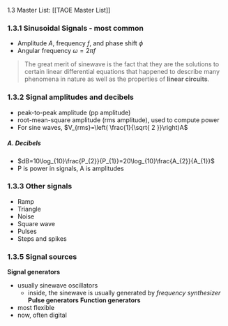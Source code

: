 1.3
Master List: [[TAOE Master List]]

### 1.3.1 Sinusoidal Signals - most common
- Amplitude $A$, frequency $f$, and phase shift $\phi$
- Angular frequency $\omega = 2\pi f$
> The great merit of sinewave is the fact that they are the solutions to certain linear differential equations that happened to describe many phenomena in nature as well as the properties of **linear circuits**. 

### 1.3.2 Signal amplitudes and decibels
- peak-to-peak amplitude (pp amplitude)
- root-mean-square amplitude (rms amplitude), used to compute power
- For sine waves, $V_{rms}=\left( \frac{1}{\sqrt{ 2 }}\right)A$
##### A. Decibels
- $dB=10\log_{10}\frac{P_{2}}{P_{1}}=20\log_{10}\frac{A_{2}}{A_{1}}$
- P is power in signals, A is amplitudes

### 1.3.3 Other signals
- Ramp
- Triangle
- Noise
- Square wave
- Pulses
- Steps and spikes

### 1.3.5 Signal sources
**Signal generators**
- usually sinewave oscillators
	- inside, the sinewave is usually generated by *frequency synthesizer*
**Pulse generators**
**Function generators**
- most flexible
- now, often digital